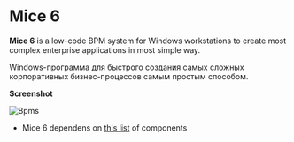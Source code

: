 # Mice 6
**Mice 6** is a low-code BPM system for Windows workstations to create most complex enterprise applications in most simple way.

Windows-программа для быстрого создания самых сложных корпоративных бизнес-процессов самым простым способом.
  
**Screenshot**

![Bpms](https://github.com/ValeriyTitov/Mice6/assets/34241725/cc329daa-034f-49ae-b1dc-7f395d70d6fe)

- Mice 6 dependens on [this list](https://github.com/ValeriyTitov/Mice6/blob/main/Dependencies.md) of components
